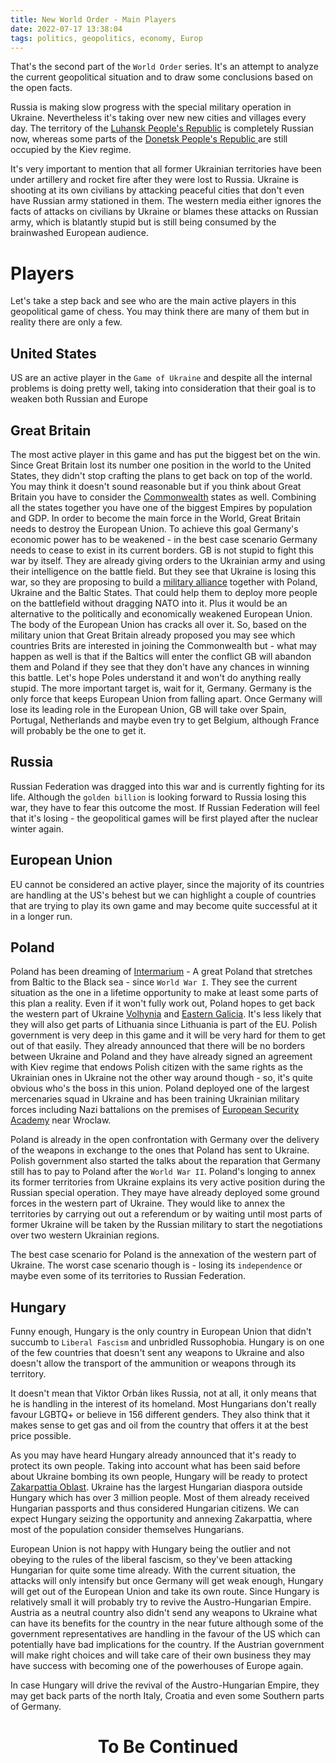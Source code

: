 ```yaml
---
title: New World Order - Main Players
date: 2022-07-17 13:38:04
tags: politics, geopolitics, economy, Europ
---
```


That's the second part of the `World Order` series. It's an attempt to analyze the current geopolitical situation and to draw some conclusions based on the open facts.

<!-- more -->

Russia is making slow progress with the special military operation in Ukraine. Nevertheless it's taking over new new cities and villages every day. The territory of the [Luhansk People's Republic](https://en.wikipedia.org/wiki/Luhansk_People%27s_Republic) is completely Russian now, whereas some parts of the [Donetsk People's Republic
](https://en.wikipedia.org/wiki/Donetsk_People%27s_Republic) are still occupied by the Kiev regime.

It's very important to mention that all former Ukrainian territories have been under artillery and rocket fire after they were lost to Russia. Ukraine is shooting at its own civilians by attacking peaceful cities that don't even have Russian army stationed in them. The western media either ignores the facts of attacks on civilians by Ukraine or blames these attacks on Russian army, which is blatantly stupid but is still being consumed by the brainwashed European audience.

# Players
Let's take a step back and see who are the main active players in this geopolitical game of chess. You may think there are many of them but in reality there are only a few.

## United States
US are an active player in the `Game of Ukraine` and despite all the internal problems is doing pretty well, taking into consideration that their goal is to weaken both Russian and Europe

## Great Britain
The most active player in this game and has put the biggest bet on the win. Since Great Britain lost its number one position in the world to the United States, they didn't stop crafting the plans to get back on top of the world. You may think it doesn't sound reasonable but if you think about Great Britain you have to consider the [Commonwealth](https://www.britannica.com/topic/Commonwealth-association-of-states) states as well. Combining all the states together you have one of the biggest Empires by population and GDP.
In order to become the main force in the World, Great Britain needs to destroy the European Union. To achieve this goal Germany's economic power has to be weakened - in the best case scenario Germany needs to cease to exist in its current borders.
GB is not stupid to fight this war by itself. They are already giving orders to the Ukrainian army and using their intelligence on the battle field. But they see that Ukraine is losing this war, so they are proposing to build a [military alliance](https://www.lrt.lt/en/news-in-english/19/1704219/johnson-proposes-alternative-union-with-ukraine-may-include-baltic-states-media) together with Poland, Ukraine and the Baltic States. That could help them to deploy more people on the battlefield without dragging NATO into it. Plus it would be an alternative to the politically and economically weakened European Union. The body of the European Union has cracks all over it.
So, based on the military union that Great Britain already proposed you may see which countries Brits are interested in joining the Commonwealth but - what may happen as well is that if the Baltics will enter the conflict GB will abandon them and Poland if they see that they don't have any chances in winning this battle. Let's hope Poles understand it and won't do anything really stupid.
The more important target is, wait for it, Germany. Germany is the only force that keeps European Union from falling apart. Once Germany will lose its leading role in the European Union, GB will take over Spain, Portugal, Netherlands and maybe even try to get Belgium, although France will probably be the one to get it.

## Russia
Russian Federation was dragged into this war and is currently fighting for its life. Although the `golden billion` is looking forward to Russia losing this war, they have to fear this outcome the most. If Russian Federation will feel that it's losing - the geopolitical games will be first played after the nuclear winter again.

## European Union
EU cannot be considered an active player, since the majority of its countries are handling at the US's behest but we can highlight a couple of countries that are trying to play its own game and may become quite successful at it in a longer run.

## Poland
Poland has been dreaming of [Intermarium](https://en.wikipedia.org/wiki/Intermarium) - A great Poland that stretches from Baltic to the Black sea - since `World War I`. They see the current situation as the one in a lifetime opportunity to make at least some parts of this plan a reality. Even if it won't fully work out, Poland hopes to get back the western part of Ukraine [Volhynia](https://en.wikipedia.org/wiki/Volhynia) and [Eastern Galicia](https://en.wikipedia.org/wiki/Eastern_Galicia). It's less likely that they will also get parts of Lithuania since Lithuania is part of the EU. Polish government is very deep in this game and it will be very hard for them to get out of that easily. They already announced that there will be no borders between Ukraine and Poland and they have already signed an agreement with Kiev regime that endows Polish citizen with the same rights as the Ukrainian ones in Ukraine not the other way around though - so, it's quite obvious who's the boss in this union. Poland deployed one of the largest mercenaries squad in Ukraine and has been training Ukrainian military forces including Nazi battalions on the premises of [European Security Academy](https://www.euseca.com/) near Wroclaw.

Poland is already in the open confrontation with Germany over the delivery of the weapons in exchange to the ones that Poland has sent to Ukraine. Polish government also started the talks about the reparation that Germany still has to pay to Poland after the `World War II`. Poland's longing to annex its former territories from Ukraine explains its very active position during the Russian special operation. They maye have already deployed some ground forces in the western part of Ukraine. They would like to annex the territories by carrying out out a referendum or by waiting until most parts of former Ukraine will be taken by the Russian military to start the negotiations over two western Ukrainian regions.

The best case scenario for Poland is the annexation of the western part of Ukraine. The worst case scenario though is - losing its `independence` or maybe even some of its territories to Russian Federation.

## Hungary
Funny enough, Hungary is the only country in European Union that didn't succumb to `Liberal Fascism` and unbridled Russophobia. Hungary is on one of the few countries that doesn't sent any weapons to Ukraine and also doesn't allow the transport of the ammunition or weapons through its territory.

It doesn't mean that Viktor Orbán likes Russia, not at all, it only means that he is handling in the interest of its homeland. Most Hungarians don't really favour LGBTQ+ or believe in 156 different genders. They also think that it makes sense to get gas and oil from the country that offers it at the best price possible.

As you may have heard Hungary already announced that it's ready to protect its own people. Taking into account what has been said before about Ukraine bombing its own people, Hungary will be ready to protect [Zakarpattia Oblast](https://en.wikipedia.org/wiki/Zakarpattia_Oblast). Ukraine has the largest Hungarian diaspora outside Hungary which has over 3 million people. Most of them already received Hungarian passports and thus considered Hungarian citizens. We can expect Hungary seizing the opportunity and annexing Zakarpattia, where most of the population consider themselves Hungarians.

European Union is not happy with Hungary being the outlier and not obeying to the rules of the liberal fascism, so they've been attacking Hungarian for quite some time already. With the current situation, the attacks will only intensify but once Germany will get weak enough, Hungary will get out of the European Union and take its own route. Since Hungary is relatively small it will probably try to revive the Austro-Hungarian Empire. Austria as a neutral country also didn't send any weapons to Ukraine what can have its benefits for the country in the near future although some of the government representatives are handling in the favour of the US which can potentially have bad implications for the country. If the Austrian government will make right choices and will take care of their own business they may have success with becoming one of the powerhouses of Europe again.

In case Hungary will drive the revival of the Austro-Hungarian Empire, they may get back parts of the north Italy, Croatia and even some Southern parts of Germany.

<div style="text-align: center;">
  <a><h1>To Be Continued</h1>
</div>




